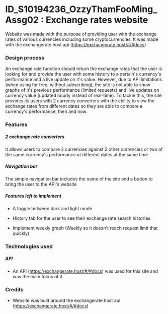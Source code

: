 # ID_S10194236_OzzyThamFooMing_Assg02 : Exchange rates website
Website was made with the purpose of providing user with the exchange rates of various currencies including some cryptocurrencies. It was made with the exchangerate.host api (https://exchangerate.host/#/#docs)

### Design process

An exchange rate function should return the exchange rates that the user is looking for and provide the user with some history to a certain's currency's performance and a live update on it's value. However, due to API limitations (when using for free, without subscribing), the site is not able to show graphs of it's previous performance (limited requests) and live updates on currency value (updated hourly instead of real-time). To tackle this, the site provides its users with 2 currency converters with the ability to view the exchange rates from different dates so they are able to compare a currency's performance, then and now.

### Features

##### 2 exchange rate converters

It allows users to compare 2 currencies against 2 other currencies or two of the same currency's performance at different dates at the same time

##### Navigation bar

The simple navigation bar includes the name of the site and a button to bring the user to the API's website

##### Features left to implement

* A toggle between dark and light mode

* History tab for the user to see their exchange rate search histories

* Implement weekly graph (Weekly so it doesn't reach request limit that quickly)

### Technologies used

##### API

* An API (https://exchangerate.host/#/#docs) was used for this site and was the main focus of it

### Credits

* Website was built around the exchangerate.host api (https://exchangerate.host/#/#docs)
